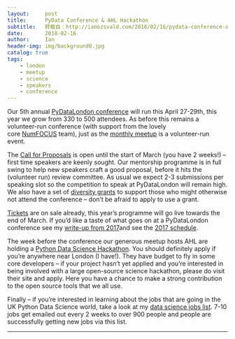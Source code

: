 ```yaml
---
layout:     post
title:      PyData Conference & AHL Hackathon
subtitle:   转载自：http://ianozsvald.com/2018/02/16/pydata-conference-ahl-hackathon/
date:       2018-02-16
author:     Ian
header-img: img/background0.jpg
catalog: true
tags:
    - london
    - meetup
    - science
    - speakers
    - conference
---
```


Our 5th annual [PyDataLondon conference](https://pydata.org/london2018) will run this April 27-29th, this year we grow from 330 to 500 attendees. As before this remains a volunteer-run conference (with support from the lovely core [NumFOCUS](https://www.numfocus.org/) team), just as the [monthly meetup](https://www.meetup.com/PyData-London-Meetup) is a volunteer-run event.

The [Call for Proposals](https://pydata.org/london2018/cfp) is open until the start of March (you have 2 weeks!) – first time speakers are keenly sought. Our mentorship programme is in full swing to help new speakers craft a good proposal, before it hits the (volunteer run) review committee. As usual we expect 2-3 submissions per speaking slot so the competition to speak at PyDataLondon will remain high. We also have a set of [diversity grants](https://pydata.org/london2018/about/diversity-scholarships) to support those who might otherwise not attend the conference – don’t be afraid to apply to use a grant.

[Tickets](https://www.eventbrite.com/e/pydata-london-2018-tickets-42541329261) are on sale already, this year’s programme will go live towards the end of March. If you’d like a taste of what goes on at a PyDataLondon conference see my [write-up from 2017](http://ianozsvald.com/2017/06/01/pydatalondon-2017-conference-write-up)and see the [2017 schedule](https://pydata.org/london2017/schedule).

The week before the conference our generous meetup hosts AHL are holding a [Python Data Science Hackathon](https://www.ahl.com/hackathon). You should definitely apply if you’re anywhere near London (I have!). They have budget to fly in some core developers – if your project hasn’t yet applied and you’re interested in being involved with a large open-source science hackathon, please do visit their site and apply. Here you have a chance to make a strong contribution to the open source tools that we all use.

Finally – if you’re interested in learning about the jobs that are going in the UK Python Data Science world, take a look at my [data science jobs list](http://ianozsvald.com/2017/12/31/python-data-science-jobs-list-into-2018). 7-10 jobs get emailed out every 2 weeks to over 900 people and people are successfully getting new jobs via this list.

---

